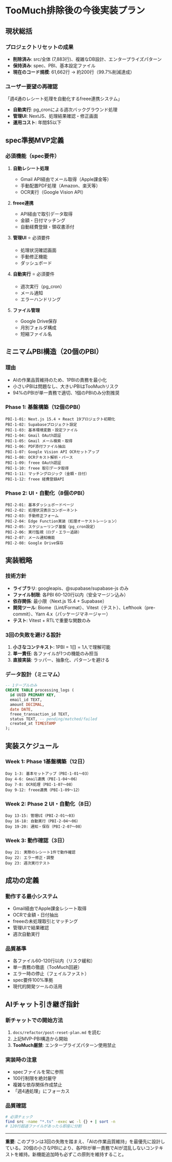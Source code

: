 # TooMuch排除後の今後実装プラン

## 現状総括

### プロジェクトリセットの成果
- **削除済み**: src/全体 (7,883行)、複雑なDB設計、エンタープライズパターン
- **保持済み**: spec、PBI、基本設定ファイル
- **現在のコード規模**: 61,662行 → 約200行（99.7%削減達成）

### ユーザー要望の再確認
「週4通のレシート処理を自動化するfreee連携システム」
- **自動実行**: pg_cronによる週次バックグラウンド処理
- **管理UI**: NextJS、処理結果確認・修正画面
- **運用コスト**: 年間$5以下

## spec準拠MVP定義

### 必須機能（spec要件）
1. **自動レシート処理**
   - Gmail API経由でメール取得（Apple課金等）
   - 手動配置PDF処理（Amazon、楽天等）
   - OCR実行（Google Vision API）

2. **freee連携**
   - API経由で取引データ取得
   - 金額・日付マッチング
   - 自動経費登録・領収書添付

3. **管理UI** ⭐️ 必須要件
   - 処理状況確認画面
   - 手動修正機能
   - ダッシュボード

4. **自動実行** ⭐️ 必須要件
   - 週次実行（pg_cron）
   - メール通知
   - エラーハンドリング

5. **ファイル管理**
   - Google Drive保存
   - 月別フォルダ構成
   - 短縮ファイル名

## ミニマムPBI構造（20個のPBI）

### 理由
- AIの作業品質維持のため、1PBIの責務を最小化
- 小さいPBIは問題なし、大きいPBIはTooMuchリスク
- 94%のPBIが単一責務で適切、1個のPBIのみ分割推奨

### Phase 1: 基盤構築（12個のPBI）
```
PBI-1-01: Next.js 15.4 + React 19プロジェクト初期化
PBI-1-02: Supabaseプロジェクト設定
PBI-1-03: 基本環境変数・設定ファイル
PBI-1-04: Gmail OAuth認証
PBI-1-05: Gmail メール検索・取得
PBI-1-06: PDF添付ファイル抽出
PBI-1-07: Google Vision API OCRセットアップ
PBI-1-08: OCRテキスト解析・パース
PBI-1-09: freee OAuth認証
PBI-1-10: freee 取引データ取得
PBI-1-11: マッチングロジック（金額・日付）
PBI-1-12: freee 経費登録API
```

### Phase 2: UI・自動化（8個のPBI）
```
PBI-2-01: 基本ダッシュボードページ
PBI-2-02: 処理状況表示コンポーネント
PBI-2-03: 手動修正フォーム
PBI-2-04: Edge Function実装（処理オーケストレーション）
PBI-2-05: スケジューリング基盤（pg_cron設定）
PBI-2-06: 実行監視（ログ・エラー追跡）
PBI-2-07: メール通知機能
PBI-2-08: Google Drive保存
```

## 実装戦略

### 技術方針
- **ライブラリ**: googleapis、@supabase/supabase-js のみ
- **ファイル制限**: 各PBI 60-120行以内（安全マージン込み）
- **依存関係**: 最小限（Next.js 15.4 + Supabase）
- **開発ツール**: Biome（Lint/Format）、Vitest（テスト）、Lefthook（pre-commit）、Yarn 4.x（パッケージマネージャー）
- **テスト**: Vitest + RTLで重要な関数のみ

### 3回の失敗を避ける設計
1. **小さなコンテキスト**: 1PBI = 1日 = 1人で理解可能
2. **単一責任**: 各ファイルが1つの機能のみ担当
3. **直接実装**: ラッパー、抽象化、パターンを避ける

### データ設計（ミニマム）
```sql
-- 1テーブルのみ
CREATE TABLE processing_logs (
  id UUID PRIMARY KEY,
  email_id TEXT,
  amount DECIMAL,
  date DATE,
  freee_transaction_id TEXT,
  status TEXT, -- pending/matched/failed
  created_at TIMESTAMP
);
```

## 実装スケジュール

### Week 1: Phase 1基盤構築（12日）
```
Day 1-3: 基本セットアップ（PBI-1-01〜03）
Day 4-6: Gmail連携（PBI-1-04〜06）
Day 7-8: OCR処理（PBI-1-07〜08）
Day 9-12: freee連携（PBI-1-09〜12）
```

### Week 2: Phase 2 UI・自動化（8日）
```
Day 13-15: 管理UI（PBI-2-01〜03）
Day 16-18: 自動実行（PBI-2-04〜06）
Day 19-20: 通知・保存（PBI-2-07〜08）
```

### Week 3: 動作確認（3日）
```
Day 21: 実際のレシート1件で動作確認
Day 22: エラー修正・調整
Day 23: 週次実行テスト
```

## 成功の定義

### 動作する最小システム
- Gmail経由でApple課金レシート取得
- OCRで金額・日付抽出
- freeeの未処理取引とマッチング
- 管理UIで結果確認
- 週次自動実行

### 品質基準
- 各ファイル60-120行以内（リスク緩和）
- 単一責務の徹底（TooMuch回避）
- エラー時の停止（フェイルファスト）
- spec要件100%準拠
- 現代的開発ツールの活用

## AIチャット引き継ぎ指針

### 新チャットでの開始方法
1. `docs/refactor/post-reset-plan.md` を読む
2. 上記MVP-PBI構造から開始
3. **TooMuch厳禁**: エンタープライズパターン使用禁止

### 実装時の注意
- specファイルを常に参照
- 100行制限を絶対厳守
- 複雑な依存関係作成禁止
- 「週4通処理」にフォーカス

### 品質確認
```bash
# 必須チェック
find src -name "*.ts" -exec wc -l {} + | sort -n
# 120行超過ファイルがあったら即座に分割
```

---

**重要**: このプランは3回の失敗を踏まえ、「AIの作業品質維持」を最優先に設計している。20個の小さなPBIにより、各PBIが単一責務でAIが混乱しないコンテキストを維持。新機能追加時も必ずこの原則を維持すること。